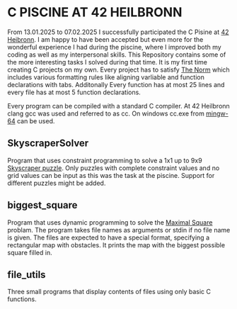 # C PISCINE AT 42 HEILBRONN

From 13.01.2025 to 07.02.2025 I successfully participated the C Pisine at [42 Heibronn](https://www.42heilbronn.de/de/). I am happy to have been accepted but even more for the wonderful experience I had during the piscine, where I improved both my coding as well as my interpersonal skills. This Repository contains some of the more interesting tasks I solved during that time. It is my first time creating C projects on my own. Every project has to satisfy [The Norm](https://github.com/42School/norminette) which includes various formatting rules like aligning varliable and function declarations with tabs. Additonally Every function has at most 25 lines and every file has at most 5 function declarations. 

Every program can be compiled with a standard C compiler. At 42 Heilbronn clang gcc was used and referred to as cc. On windows cc.exe from [mingw-64](https://www.mingw-w64.org/) can be used.

## SkyscraperSolver

Program that uses constraint programming to solve a 1x1 up to 9x9 [Skyscraper puzzle](https://www.brainbashers.com/skyscrapers.asp). Only puzzles with complete constraint values and no grid values can be input as this was the task at the piscine. Support for different puzzles might be added.

## biggest_square

Program that uses dynamic programming to solve the [Maximal Square](https://leetcode.com/problems/maximal-square/description/) problam. The program takes file names as arguments or stdin if no file name is given. The files are expected to have a special format, specifying a rectangular map with obstacles. It prints the map with the biggest possible square filled in.

## file_utils

Three small programs that display contents of files using only basic C functions.
